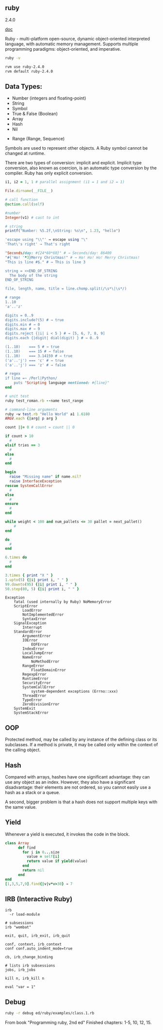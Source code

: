 ruby
-
2.4.0

[doc](https://www.ruby-lang.org/en/)

Ruby - multi-platform open-source, dynamic object-oriented interpreted language,
with automatic memory management.
Supports multiple programming paradigms: object-oriented, and imperative.

````sh
ruby -v
````

````sh
rvm use ruby-2.4.0
rvm default ruby-2.4.0
````

## Data Types:

* Number (integers and floating-point)
* String
* Symbol
* True & False (Boolean)
* Array
* Hash
* Nil

+ Range (Range, Sequence)

Symbols are used to represent other objects. A Ruby symbol cannot be changed at runtime.

There are two types of conversion: implicit and explicit.
Implicit type conversion, also known as coercion, is an automatic type conversion by the compiler.
Ruby has only explicit conversion.

````rb
i1, i2 = 1, 1 # parallel assignment (i1 = 1 and i2 = 1)

File.dirname(__FILE__)

# call function
@action.call(self)

#number
Integer(v1) # cast to int

# string
printf("Number: %5.2f,\nString: %s\n", 1.23, "hello")

'escape using "\\"' → escape using "\"
'That\'s right' → That's right

"Seconds/day: #{24*60*60}" # → Seconds/day: 86400
"#{'Ho! '*3}Merry Christmas!" # → Ho! Ho! Ho! Merry Christmas!
"This is line #$." # → This is line 3

string = <<END_OF_STRING
  The body of the string
END_OF_STRING

file, length, name, title = line.chomp.split(/\s*\|\s*/)

# range
1..10
'a'..'z'

digits = 0..9
digits.include?(5) # → true
digits.min # → 0
digits.max # → 9
digits.reject {|i| i < 5 } # → [5, 6, 7, 8, 9]
digits.each {|digit| dial(digit) } # → 0..9

(1..10)    === 5 # → true 
(1..10)    === 15 # → false 
(1..10)    === 3.14159 # → true 
('a'..'j') === 'c' # → true 
('a'..'j') === 'z' # → false

# regex
if line =~ /Perl|Python/
    puts "Scripting language mentioned: #{line}"
end

# unit test
ruby test_roman.rb --name test_range

# command-line arguments
ruby -w test.rb "Hello World" a1 1.6180
ARGV.each {|arg| p arg }
````

````rb
count ||= 0 # count = count || 0

if count > 10
  #
elsif tries == 3
  #
else
  #
end

begin
  raise "Missing name" if name.nil?
  raise InterfaceException
rescue SystemCallError
  #
else
  #
ensure
  #
end

while weight < 100 and num_pallets <= 30 pallet = next_pallet()
    #
end

do
  #
end

6.times do
  #
end

3.times { print "X " }
1.upto(5) {|i| print i, " " }
99.downto(95) {|i| print i, " " }
50.step(80, 5) {|i| print i, " " }
````
````
Exception
    fatal (used internally by Ruby) NoMemoryError
    ScriptError
        LoadError
        NotImplementedError
        SyntaxError
    SignalException
        Interrupt
    StandardError
        ArgumentError
        IOError
            EOFError
        IndexError
        LocalJumpError
        NameError
            NoMethodError
        RangeError
            FloatDomainError
        RegexpError
        RuntimeError
        SecurityError
        SystemCallError
            system-dependent exceptions (Errno::xxx)
        ThreadError
        TypeError
        ZeroDivisionError
    SystemExit
    SystemStackError
````

## OOP

Protected method, may be called by any instance of the defining class or its subclasses.
If a method is private, it may be called only within the context of the calling object.

## Hash

Compared with arrays, hashes have one significant advantage: they can use any object as an index.
However, they also have a significant disadvantage: their elements are not ordered,
so you cannot easily use a hash as a stack or a queue.

A second, bigger problem is that a hash does not support multiple keys with the same value.

## Yield

Whenever a yield is executed, it invokes the code in the block.

````rb
class Array
      def find
        for i in 0...size
          value = self[i]
          return value if yield(value)
        end
        return nil
      end
end
[1,3,5,7,9].find{|v|v*v>30} → 7
````

## IRB (Interactive Ruby)

````
irb
  -r load-module

# subsessions
irb "wombat"

exit, quit, irb_exit, irb_quit

conf, context, irb_context
conf conf.auto_indent_mode=true

cb, irb_change_binding

# lists irb subsessions
jobs, irb_jobs

kill n, irb_kill n

eval "var = 1"
````

## Debug

````sh
ruby -r debug ed/ruby/examples/class.1.rb
````

From book "Programming ruby, 2nd ed" Finished chapters: 1-5, 10, 12, 15.
